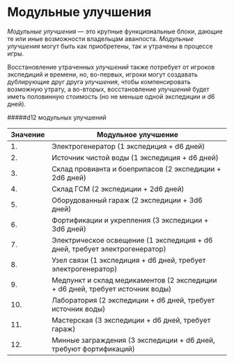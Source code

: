 # Модульные улучшения

*Модульные улучшения* — это крупные функциональные блоки, дающие те или иные возможности владельцам аванпоста. *Модульные улучшения* могут быть как приобретены, так и утрачены в процессе игры.

Восстановление утраченных *улучшений* также потребует от игроков экспедиций и времени, но, во-первых, игроки могут создавать дублирующие друг друга *улучшения*, чтобы компенсировать возможную утрату, а во-вторых, восстановление *улучшений* будет иметь половинную стоимость (но не меньше одной экспедиции и d6 дней).

#####d12 модульных улучшений

|Значение|Модульное улучшение|
|--- |--- |
|1.|Электрогенератор (1 экспедиция + d6 дней)|
|2.|Источник чистой воды (1 экспедиция + d6 дней)|
|3.|Склад провианта и боеприпасов (2 экспедиции + 2d6 дней)|
|4.|Склад ГСМ (2 экспедиции + 2d6 дней)|
|5.|Оборудованный гараж (2 экспедиции + 3d6 дней)|
|6.|Фортификации и укрепления (3 экспедиции + 3d6 дней)|
|7.|Электрическое освещение (1 экспедиция + d6 дней, требует электрогенератор)|
|8.|Узел связи (1 экспедиция + d6 дней, требует электрогенератор)|
|9.|Медпункт и склад медикаментов (2 экспедиции + d6 дней, требует источник воды)|
|10.|Лаборатория (2 экспедиции + d6 дней, требует источник воды)|
|11.|Мастерская (3 экспедиции + d6 дней, требует гараж)|
|12.|Минные заграждения (3 экспедиции + d6 дней, требуют фортификаций)|